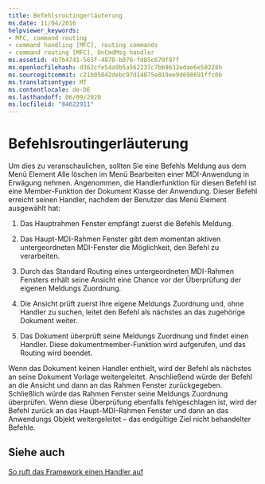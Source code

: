 ```yaml
---
title: Befehlsroutingerläuterung
ms.date: 11/04/2016
helpviewer_keywords:
- MFC, command routing
- command handling [MFC], routing commands
- command routing [MFC], OnCmdMsg handler
ms.assetid: 4b7b4741-565f-4878-b076-fd85c670f87f
ms.openlocfilehash: d362cfe54a9b5a562237c7bb9632edae6e58228b
ms.sourcegitcommit: c21b05042debc97d14875e019ee9d698691ffc0b
ms.translationtype: MT
ms.contentlocale: de-DE
ms.lasthandoff: 06/09/2020
ms.locfileid: "84622911"
---
```

# <a name="command-routing-illustration"></a>Befehlsroutingerläuterung

Um dies zu veranschaulichen, sollten Sie eine Befehls Meldung aus dem Menü Element Alle löschen im Menü Bearbeiten einer MDI-Anwendung in Erwägung nehmen. Angenommen, die Handlerfunktion für diesen Befehl ist eine Member-Funktion der Dokument Klasse der Anwendung. Dieser Befehl erreicht seinen Handler, nachdem der Benutzer das Menü Element ausgewählt hat:

1. Das Hauptrahmen Fenster empfängt zuerst die Befehls Meldung.

1. Das Haupt-MDI-Rahmen Fenster gibt dem momentan aktiven untergeordneten MDI-Fenster die Möglichkeit, den Befehl zu verarbeiten.

1. Durch das Standard Routing eines untergeordneten MDI-Rahmen Fensters erhält seine Ansicht eine Chance vor der Überprüfung der eigenen Meldungs Zuordnung.

1. Die Ansicht prüft zuerst Ihre eigene Meldungs Zuordnung und, ohne Handler zu suchen, leitet den Befehl als nächstes an das zugehörige Dokument weiter.

1. Das Dokument überprüft seine Meldungs Zuordnung und findet einen Handler. Diese dokumentmember-Funktion wird aufgerufen, und das Routing wird beendet.

Wenn das Dokument keinen Handler enthielt, wird der Befehl als nächstes an seine Dokument Vorlage weitergeleitet. Anschließend würde der Befehl an die Ansicht und dann an das Rahmen Fenster zurückgegeben. Schließlich würde das Rahmen Fenster seine Meldungs Zuordnung überprüfen. Wenn diese Überprüfung ebenfalls fehlgeschlagen ist, wird der Befehl zurück an das Haupt-MDI-Rahmen Fenster und dann an das Anwendungs Objekt weitergeleitet – das endgültige Ziel nicht behandelter Befehle.

## <a name="see-also"></a>Siehe auch

[So ruft das Framework einen Handler auf](how-the-framework-calls-a-handler.md)
